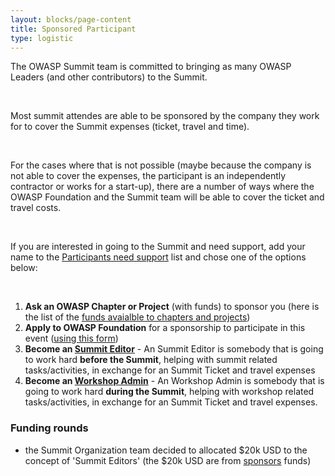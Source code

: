 ```yaml
---
layout: blocks/page-content
title: Sponsored Participant
type: logistic
---
```


The OWASP Summit team is committed to bringing as many OWASP Leaders (and other contributors) to the Summit. 

&nbsp;

Most summit attendes are able to be sponsored by the company they work for to cover the Summit expenses (ticket, travel and time). 

&nbsp;

For the cases where that is not possible (maybe because the company is not able to cover the expenses, the participant is an independently contractor or works for a start-up), there are a number of ways where the OWASP Foundation and the Summit team will be able to cover the ticket and travel costs.

&nbsp;

If you are interested in going to the Summit and need support, add your name to the [Participants need support](Participants-need-support.html) list and chose one of the options below:

&nbsp;

1. **Ask an OWASP Chapter or Project** (with funds) to sponsor you (here is the list of the [funds avaialble to chapters and projects](https://docs.google.com/a/owasp.org/spreadsheets/d/11acTOmtmBGq6-5CIGsjlEByU8POSGqda0r23VNnhEGQ/pub?hl=en_US&hl=en_US&output=html))
2. **Apply to OWASP Foundation** for a sponsorship to participate in this event ([using this form](https://www.tfaforms.com/308703))
3. **Become an [Summit Editor](Summit-Editor.html)** - An Summit Editor is somebody that is going to work hard **before the Summit**, helping with summit related tasks/activities, in exchange for an Summit Ticket and travel expenses
4. **Become an [Workshop Admin](Workshop-Admin.html)** - An Workshop Admin is somebody that is going to work hard **during the Summit**, helping with workshop related tasks/activities, in exchange for an Summit Ticket and travel expenses. 



### Funding rounds

* the Summit Organization team decided to allocated $20k USD to the concept of 'Summit Editors' (the $20k USD are from [sponsors](../website/sponsors.html) funds)
